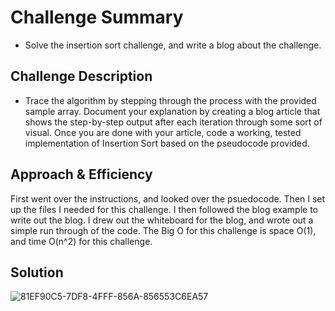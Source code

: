 # Challenge Summary
<!-- Short summary or background information -->
* Solve the insertion sort challenge, and write a blog about the challenge. 
## Challenge Description
<!-- Description of the challenge -->
* Trace the algorithm by stepping through the process with the provided sample array. Document your explanation by creating a blog article that shows the step-by-step output after each iteration through some sort of visual. Once you are done with your article, code a working, tested implementation of Insertion Sort based on the pseudocode provided.

## Approach & Efficiency
<!-- What approach did you take? Why? What is the Big O space/time for this approach? -->
First went over the instructions, and looked over the psuedocode. Then I set up the files I needed for this challenge. I then followed the blog example to write out the blog. I drew out the whiteboard for the blog, and wrote out a simple run through of the code. The Big O for this challenge is space O(1), and time O(n^2) for this challenge.

## Solution
<!-- Embedded whiteboard image -->
![81EF90C5-7DF8-4FFF-856A-856553C6EA57](https://user-images.githubusercontent.com/65562053/116156093-e5c78080-a69f-11eb-8a7d-a74772000b3a.jpeg)

